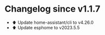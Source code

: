 # Changelog since v1.1.7
- ⬆️ Update home-assistant/cli to v4.26.0 
- ⬆️ Update esphome to v2023.5.5 
